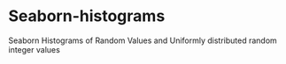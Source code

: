 # Seaborn-histograms
Seaborn Histograms of Random Values and 
Uniformly distributed random integer values
